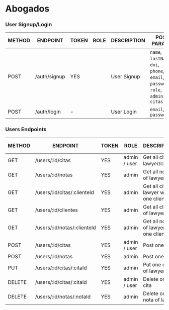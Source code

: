# Abogados

### User Signup/Login

METHOD | ENDPOINT         | TOKEN | ROLE | DESCRIPTION              | POST PARAMS                                                                                   | RETURNS
-------|------------------|-------|------|--------------------------|-----------------------------------------------------------------------------------------------|--------------------
POST   | /auth/signup     | YES   |      | User Signup              | `name`, `lastName`, `dni`, `phone`, `email`, `password`, `role`, `admininfo`, `citas` | `token`
POST   | /auth/login      | -     |      | User Login               | `email`, `password`                                                                   | `token`

### Users Endpoints

METHOD | ENDPOINT         | TOKEN | ROLE | DESCRIPTION              | POST PARAMS                                     | RETURNS
-------|------------------|-------|------|--------------------------|-------------------------------------------------|--------------------
GET    | /users/:id/citas | YES | admin / user | Get all citas of lawyer/client | - | `id`
GET    | /users/:id/notas | YES | admin | Get all notas of lawyer | - | `id`
GET    | /users/:id/citas/:clienteId | YES | admin | Get all citas of lawyer with one client | - | `id`, `clientId` 
GET    | /users/:id/clientes | YES | admin | Get all clients of lawyer | - | `id` 
GET    | /users/:id/notas/:clienteId | YES | admin | Get all notas of lawyer with one client | - | `id`, `clientId` 
POST    | /users/:id/citas | YES | admin / user | Post one cita | - | `id`
POST    | /users/:id/notas | YES | admin | Post one note | - | `id`
PUT     | /users/:id/citas/:citaId | YES | admin | Put one cita of lawyer | - | `id` ,`citaId`
DELETE  | /users/:id/citas/:citaId | YES | admin / user | Delete one cita | - | `id` ,`citaId`
DELETE  | /users/:id/notas/:notaId | YES | admin | Delete one nota of lawyer | - | `id` ,`notaId`
